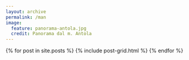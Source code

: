 ```yaml
---
layout: archive
permalink: /man
image:
  feature: panorama-antola.jpg
  credit: Panorama dal m. Antola
---
```


<div class="tiles">
{% for post in site.posts %}
  {% include post-grid.html %}
{% endfor %}
</div><!-- /.tiles -->
